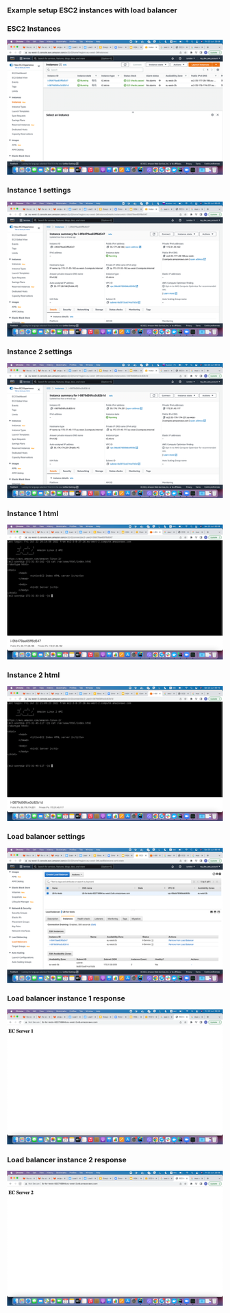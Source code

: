 ### Example setup ESC2 instances with load balancer

### ESC2 Instances
<p><img src="results/img_1.png"></p>

### Instance 1 settings
<p><img src="results/img_2.png"></p>

### Instance 2 settings
<p><img src="results/img_3.png"></p>

### Instance 1 html
<p><img src="results/img_4.png"></p>

### Instance 2 html
<p><img src="results/img_5.png"></p>

### Load balancer settings
<p><img src="results/img_6.png"></p>

### Load balancer instance 1 response
<p><img src="results/img_7.png"></p>

### Load balancer instance 2 response
<p><img src="results/img_8.png"></p>